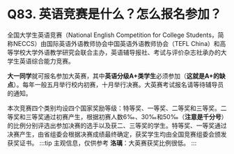 # Q83. 英语竞赛是什么？怎么报名参加？
全国大学生英语竞赛（National English Competition for College Students，简称NECCS）由国际英语外语教师协会中国英语外语教师协会（TEFL China）和高等学校大学外语教学研究会联合主办，英语辅导报社、考试与评价杂志社承办的大学生英语综合能力竞赛。

**大一同学**就可报名参加大英赛，其中**英语分级A+类学生**必须参加（**这就是A+的缺点**）。每年一般五月举行校内初赛，十月举行决赛。大英赛考试报名请等待辅导员的通知。

本次竞赛四个类别均设四个国家奖励等级：特等奖、一等奖、二等奖和三等奖。二等奖和三等奖通过初赛产生，根据初赛人数6‰、30‰和50‰（**注意是千分号**）的比例分别评选出参加决赛的选手以及获二、三等奖的学生。特等奖、一等奖通过决赛产生，由省组委会根据决赛成绩最终确定，获奖学生均由全国竞赛组委会颁发获奖证书。
:::tip 主观信息，仅供参考
**洛璃**：大英赛获奖比例很低。
:::